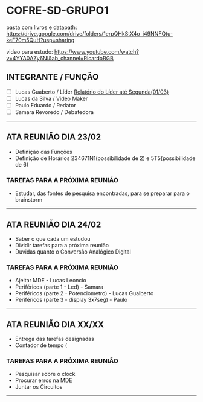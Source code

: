 # COFRE-SD-GRUPO1

pasta com livros e datapath: https://drive.google.com/drive/folders/1erpQHkStX4o_i49NNFQtu-keF70m5QuH?usp=sharing

video para estudo: https://www.youtube.com/watch?v=4YYA0AZy6NI&ab_channel=RicardoRGB


## INTEGRANTE / FUNÇÃO

- [ ] Lucas Guaberto / Líder  [Relatório do Líder até Segunda(01/03)](https://autenticacao.ufrn.br/sso-server/login?service=https%3A%2F%2Fsigaa.ufrn.br%2Fsigaa%2Flogin%2FcasEntregar)
- [ ] Lucas da Silva / Video Maker
- [ ] Paulo Eduardo / Redator
- [ ] Samara Revoredo / Debatedora

---

## ATA REUNIÃO DIA 23/02

* Definição das Funções
* Definição de Horários 234671N1(possibilidade de 2) e 5T5(possibilidade de 6)

### TAREFAS PARA A PRÓXIMA REUNIÃO

* Estudar, das fontes de pesquisa encontradas, para se preparar para o brainstorm

--- 

## ATA REUNIÃO DIA 24/02

* Saber o que cada um estudou
* Dividir tarefas para a próxima reunião
* Duvidas quanto o Conversão Analógico Digital

### TAREFAS PARA A PRÓXIMA REUNIÃO

* Ajeitar MDE - Lucas Leoncio
* Periféricos (parte 1 - Led) - Samara
* Periféricos (parte 2 - Potenciometro) - Lucas Gualberto
* Periféricos (parte 3 - display 3x7seg) - Paulo

---

## ATA REUNIÃO DIA XX/XX

* Entrega das tarefas designadas
* Contador de tempo (

### TAREFAS PARA A PRÓXIMA REUNIÃO

* Pesquisar sobre o clock
* Procurar erros na MDE
* Juntar os Circuitos

---
